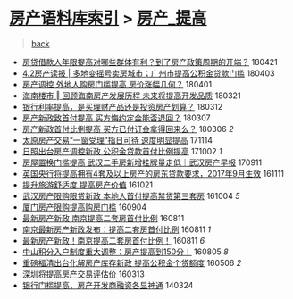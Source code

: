 [房产语料库索引](../../README.md)  > [房产_提高](房产_提高.md)
====
> [back](../README.md)

- [房贷借款人年限提高对哪些群体有利？到了房产政策周期的开端？](http://jkwz.applinzi.com/ittc/7094568789968684038.html#%E6%88%BF%E8%B4%B7%E5%80%9F%E6%AC%BE%E4%BA%BA%E5%B9%B4%E9%99%90%E6%8F%90%E9%AB%98%E5%AF%B9%E5%93%AA%E4%BA%9B%E7%BE%A4%E4%BD%93%E6%9C%89%E5%88%A9%EF%BC%9F%E5%88%B0%E4%BA%86%E6%88%BF%E4%BA%A7%E6%94%BF%E7%AD%96%E5%91%A8%E6%9C%9F%E7%9A%84%E5%BC%80%E7%AB%AF%EF%BC%9F) 180421  
- [4.2房产读报 | 多地变摇号卖房城市；广州市提高公积金贷款门槛](http://jkwz.applinzi.com/ittc/7087697229030884359.html#4.2%E6%88%BF%E4%BA%A7%E8%AF%BB%E6%8A%A5+%7C+%E5%A4%9A%E5%9C%B0%E5%8F%98%E6%91%87%E5%8F%B7%E5%8D%96%E6%88%BF%E5%9F%8E%E5%B8%82%EF%BC%9B%E5%B9%BF%E5%B7%9E%E5%B8%82%E6%8F%90%E9%AB%98%E5%85%AC%E7%A7%AF%E9%87%91%E8%B4%B7%E6%AC%BE%E9%97%A8%E6%A7%9B) 180403  
- [房产调控 外地人购房门槛提高 房价涨幅几何？](http://jkwz.applinzi.com/ittc/7087149614727955472.html#%E6%88%BF%E4%BA%A7%E8%B0%83%E6%8E%A7+%E5%A4%96%E5%9C%B0%E4%BA%BA%E8%B4%AD%E6%88%BF%E9%97%A8%E6%A7%9B%E6%8F%90%E9%AB%98+%E6%88%BF%E4%BB%B7%E6%B6%A8%E5%B9%85%E5%87%A0%E4%BD%95%EF%BC%9F) 180401  
- [海南楼市 ‖ 回顾海南房产发展历程 未来将提高开发品质](http://jkwz.applinzi.com/ittc/7082955585375175697.html#%E6%B5%B7%E5%8D%97%E6%A5%BC%E5%B8%82+%E2%80%96+%E5%9B%9E%E9%A1%BE%E6%B5%B7%E5%8D%97%E6%88%BF%E4%BA%A7%E5%8F%91%E5%B1%95%E5%8E%86%E7%A8%8B+%E6%9C%AA%E6%9D%A5%E5%B0%86%E6%8F%90%E9%AB%98%E5%BC%80%E5%8F%91%E5%93%81%E8%B4%A8) 180321  
- [银行利率提高，是买理财产品还是投资房产划算？](http://jkwz.applinzi.com/ittc/7079684541495378950.html#%E9%93%B6%E8%A1%8C%E5%88%A9%E7%8E%87%E6%8F%90%E9%AB%98%EF%BC%8C%E6%98%AF%E4%B9%B0%E7%90%86%E8%B4%A2%E4%BA%A7%E5%93%81%E8%BF%98%E6%98%AF%E6%8A%95%E8%B5%84%E6%88%BF%E4%BA%A7%E5%88%92%E7%AE%97%EF%BC%9F) 180312  
- [房产新政致首付提高 买方悔约定金能否退回？](http://jkwz.applinzi.com/ittc/7077644534173664266.html#%E6%88%BF%E4%BA%A7%E6%96%B0%E6%94%BF%E8%87%B4%E9%A6%96%E4%BB%98%E6%8F%90%E9%AB%98+%E4%B9%B0%E6%96%B9%E6%82%94%E7%BA%A6%E5%AE%9A%E9%87%91%E8%83%BD%E5%90%A6%E9%80%80%E5%9B%9E%EF%BC%9F) 180307  
- [房产新政首付比例提高 买方已付订金拿得回来么？](http://jkwz.applinzi.com/ittc/7077402909509944327.html#%E6%88%BF%E4%BA%A7%E6%96%B0%E6%94%BF%E9%A6%96%E4%BB%98%E6%AF%94%E4%BE%8B%E6%8F%90%E9%AB%98+%E4%B9%B0%E6%96%B9%E5%B7%B2%E4%BB%98%E8%AE%A2%E9%87%91%E6%8B%BF%E5%BE%97%E5%9B%9E%E6%9D%A5%E4%B9%88%EF%BC%9F) 180306 *2* 
- [太原房产交易“一窗受理”指日可待 速度明显提高](http://jkwz.applinzi.com/ittc/7035694820977280017.html#%E5%A4%AA%E5%8E%9F%E6%88%BF%E4%BA%A7%E4%BA%A4%E6%98%93%E2%80%9C%E4%B8%80%E7%AA%97%E5%8F%97%E7%90%86%E2%80%9D%E6%8C%87%E6%97%A5%E5%8F%AF%E5%BE%85+%E9%80%9F%E5%BA%A6%E6%98%8E%E6%98%BE%E6%8F%90%E9%AB%98) 171114  
- [日照出台房产调控新政 公积金贷款首付比例提高](http://jkwz.applinzi.com/ittc/7019904771258057745.html#%E6%97%A5%E7%85%A7%E5%87%BA%E5%8F%B0%E6%88%BF%E4%BA%A7%E8%B0%83%E6%8E%A7%E6%96%B0%E6%94%BF+%E5%85%AC%E7%A7%AF%E9%87%91%E8%B4%B7%E6%AC%BE%E9%A6%96%E4%BB%98%E6%AF%94%E4%BE%8B%E6%8F%90%E9%AB%98) 171002 *1* 
- [房屋置换门槛提高 武汉二手房新增挂牌量走低｜武汉房产早报](http://jkwz.applinzi.com/ittc/7011967553549894417.html#%E6%88%BF%E5%B1%8B%E7%BD%AE%E6%8D%A2%E9%97%A8%E6%A7%9B%E6%8F%90%E9%AB%98+%E6%AD%A6%E6%B1%89%E4%BA%8C%E6%89%8B%E6%88%BF%E6%96%B0%E5%A2%9E%E6%8C%82%E7%89%8C%E9%87%8F%E8%B5%B0%E4%BD%8E%EF%BD%9C%E6%AD%A6%E6%B1%89%E6%88%BF%E4%BA%A7%E6%97%A9%E6%8A%A5) 170911  
- [英国央行将提高拥有4套及以上房产的房东贷款要求，2017年9月生效](http://jkwz.applinzi.com/ittc/6899330709818180612.html#%E8%8B%B1%E5%9B%BD%E5%A4%AE%E8%A1%8C%E5%B0%86%E6%8F%90%E9%AB%98%E6%8B%A5%E6%9C%894%E5%A5%97%E5%8F%8A%E4%BB%A5%E4%B8%8A%E6%88%BF%E4%BA%A7%E7%9A%84%E6%88%BF%E4%B8%9C%E8%B4%B7%E6%AC%BE%E8%A6%81%E6%B1%82%EF%BC%8C2017%E5%B9%B49%E6%9C%88%E7%94%9F%E6%95%88) 161111  
- [提升旅游舒适度 提高房产价值](http://jkwz.applinzi.com/ittc/6891446733493502981.html#%E6%8F%90%E5%8D%87%E6%97%85%E6%B8%B8%E8%88%92%E9%80%82%E5%BA%A6+%E6%8F%90%E9%AB%98%E6%88%BF%E4%BA%A7%E4%BB%B7%E5%80%BC) 161021  
- [武汉房产限购限贷新政 本地人首付提高禁贷第三套房](http://jkwz.applinzi.com/ittc/6885089504603407364.html#%E6%AD%A6%E6%B1%89%E6%88%BF%E4%BA%A7%E9%99%90%E8%B4%AD%E9%99%90%E8%B4%B7%E6%96%B0%E6%94%BF+%E6%9C%AC%E5%9C%B0%E4%BA%BA%E9%A6%96%E4%BB%98%E6%8F%90%E9%AB%98%E7%A6%81%E8%B4%B7%E7%AC%AC%E4%B8%89%E5%A5%97%E6%88%BF) 161004 *5* 
- [厦门房产限购提高购房门槛](http://jkwz.applinzi.com/ittc/6872546950385239045.html#%E5%8E%A6%E9%97%A8%E6%88%BF%E4%BA%A7%E9%99%90%E8%B4%AD%E6%8F%90%E9%AB%98%E8%B4%AD%E6%88%BF%E9%97%A8%E6%A7%9B) 160904  
- [最新房产新政 南京提高二套房首付比例](http://jkwz.applinzi.com/ittc/6865145666145354757.html#%E6%9C%80%E6%96%B0%E6%88%BF%E4%BA%A7%E6%96%B0%E6%94%BF+%E5%8D%97%E4%BA%AC%E6%8F%90%E9%AB%98%E4%BA%8C%E5%A5%97%E6%88%BF%E9%A6%96%E4%BB%98%E6%AF%94%E4%BE%8B) 160811  
- [南京最新房产新政发布：提高二套房首付比例](http://jkwz.applinzi.com/ittc/6865138879589516292.html#%E5%8D%97%E4%BA%AC%E6%9C%80%E6%96%B0%E6%88%BF%E4%BA%A7%E6%96%B0%E6%94%BF%E5%8F%91%E5%B8%83%EF%BC%9A%E6%8F%90%E9%AB%98%E4%BA%8C%E5%A5%97%E6%88%BF%E9%A6%96%E4%BB%98%E6%AF%94%E4%BE%8B) 160811 *1* 
- [最新房产新政！南京提高二套房首付比例！](http://jkwz.applinzi.com/ittc/6865130195778012164.html#%E6%9C%80%E6%96%B0%E6%88%BF%E4%BA%A7%E6%96%B0%E6%94%BF%EF%BC%81%E5%8D%97%E4%BA%AC%E6%8F%90%E9%AB%98%E4%BA%8C%E5%A5%97%E6%88%BF%E9%A6%96%E4%BB%98%E6%AF%94%E4%BE%8B%EF%BC%81) 160811 *6* 
- [中山积分入户制度重大调整：房产提高到150分！](http://jkwz.applinzi.com/ittc/6862955946111927300.html#%E4%B8%AD%E5%B1%B1%E7%A7%AF%E5%88%86%E5%85%A5%E6%88%B7%E5%88%B6%E5%BA%A6%E9%87%8D%E5%A4%A7%E8%B0%83%E6%95%B4%EF%BC%9A%E6%88%BF%E4%BA%A7%E6%8F%90%E9%AB%98%E5%88%B0150%E5%88%86%EF%BC%81) 160805 *8* 
- [重磅福清出台化解房产库存新政 提高公积金个贷额度](http://jkwz.applinzi.com/ittc/6829172453150295044.html#%E9%87%8D%E7%A3%85%E7%A6%8F%E6%B8%85%E5%87%BA%E5%8F%B0%E5%8C%96%E8%A7%A3%E6%88%BF%E4%BA%A7%E5%BA%93%E5%AD%98%E6%96%B0%E6%94%BF+%E6%8F%90%E9%AB%98%E5%85%AC%E7%A7%AF%E9%87%91%E4%B8%AA%E8%B4%B7%E9%A2%9D%E5%BA%A6) 160506 *2* 
- [深圳将提高房产交易评估价](http://jkwz.applinzi.com/ittc/6808901655571465221.html#%E6%B7%B1%E5%9C%B3%E5%B0%86%E6%8F%90%E9%AB%98%E6%88%BF%E4%BA%A7%E4%BA%A4%E6%98%93%E8%AF%84%E4%BC%B0%E4%BB%B7) 160313  
- [银行门槛提高，房产开发商融资各显神通](http://jkwz.applinzi.com/ittc/547650611363178370.html#%E9%93%B6%E8%A1%8C%E9%97%A8%E6%A7%9B%E6%8F%90%E9%AB%98%EF%BC%8C%E6%88%BF%E4%BA%A7%E5%BC%80%E5%8F%91%E5%95%86%E8%9E%8D%E8%B5%84%E5%90%84%E6%98%BE%E7%A5%9E%E9%80%9A) 140324  
